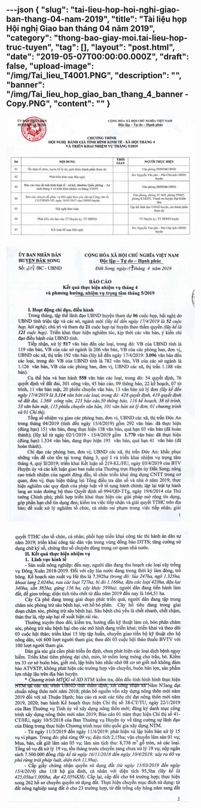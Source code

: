 ---json
{
    "slug": "tai-lieu-hop-hoi-nghi-giao-ban-thang-04-nam-2019",
    "title": "Tài liệu họp Hội nghị Giao ban tháng 04 năm 2019",
    "category": "thong-bao-giay-moi.tai-lieu-hop-truc-tuyen",
    "tag": [],
    "layout": "post.html",
    "date": "2019-05-07T00:00:00.000Z",
    "draft": false,
    "upload-image": "/img/Tai_lieu_T4001.PNG",
    "description": "",
    "banner": "/img/Tai_lieu_hop_giao_ban_thang_4_banner - Copy.PNG",
    "__content__": ""
}
---
<p><img alt="" src="/img/Tai_lieu_hop_giao_ban_thang_4_banner.PNG" /></p>

<p><img alt="" src="/img/Tai_lieu_T4.PNG" /></p>

<p><img alt="" src="/img/Tai_lieu_T4001.PNG" /></p>

<p>&nbsp;</p>
